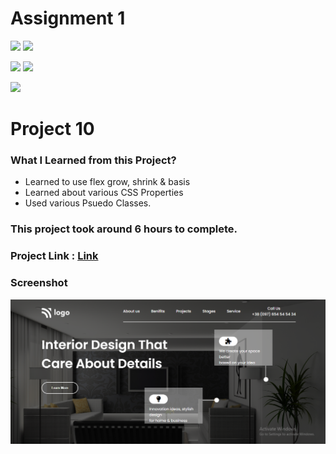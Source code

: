 # Assignment 1

![](https://img.shields.io/badge/iNeuron-LCO-red)
![](https://img.shields.io/badge/Hitesh--Choudhary-Full--stack--js--bootcamp-yellow)

![](https://img.shields.io/badge/HTML-CSS-orange)
![](https://img.shields.io/badge/LIVE--CLASS-PROJECT10-blueviolet)

![](https://img.shields.io/badge/Hrishikesh--Kumbhar-Software--Engineer-blue)

# Project 10

### What I Learned from this Project?

- Learned to use flex grow, shrink & basis
- Learned about various CSS Properties
- Used various Psuedo Classes.

### This project took around 6 hours to complete.

### Project Link : [Link](https://interior-design-page-dashboard.netlify.app/)

### Screenshot

![](./screenshot/Proj10.png)